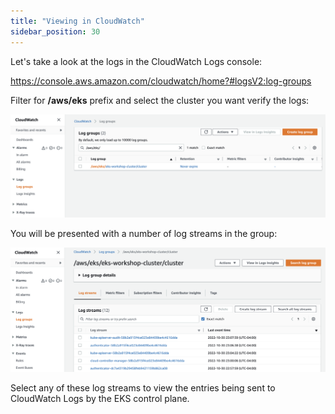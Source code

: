 ```yaml
---
title: "Viewing in CloudWatch"
sidebar_position: 30
---
```


Let's take a look at the logs in the CloudWatch Logs console:

https://console.aws.amazon.com/cloudwatch/home?#logsV2:log-groups

Filter for **/aws/eks** prefix and select the cluster you want verify the logs:

![Cluster Loggroup](./assets/logging-cluster-cw-loggroup.png)

You will be presented with a number of log streams in the group:

![LogStream](./assets/logging-cluster-cw-logstream.png)

Select any of these log streams to view the entries being sent to CloudWatch Logs by the EKS control plane.
